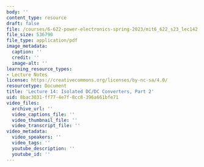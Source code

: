 ```yaml
---
body: ''
content_type: resource
draft: false
file: /courses/6-622-power-electronics-spring-2023/mit6_622_s23_lec142.pdf
file_size: 536790
file_type: application/pdf
image_metadata:
  caption: ''
  credit: ''
  image-alt: ''
learning_resource_types:
- Lecture Notes
license: https://creativecommons.org/licenses/by-nc-sa/4.0/
resourcetype: Document
title: 'Lecture 14: Isolated DC/DC Converters, Part 2'
uid: 8bac3031-ff77-4e7f-8cc8-396a661bfe71
video_files:
  archive_url: ''
  video_captions_file: ''
  video_thumbnail_file: ''
  video_transcript_file: ''
video_metadata:
  video_speakers: ''
  video_tags: ''
  youtube_description: ''
  youtube_id: ''
---
```

